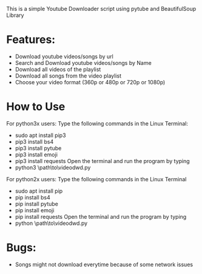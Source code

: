 This is a simple Youtube Downloader script using pytube and BeautifulSoup Library 
# Features:
* Download youtube videos/songs by url
* Search and Download youtube videos/songs by Name 
* Download all videos of the playlist
* Download all songs from the video playlist
* Choose your video format (360p or 480p or 720p or 1080p)
# How to Use
For python3x users:
Type the following commands in the Linux Terminal:
* sudo apt install pip3
* pip3 install bs4
* pip3 install pytube
* pip3 install emoji
* pip3 install requests
Open the terminal and run the program by typing
* python3 \path\to\videodwd.py

For python2x users:
Type the following commands in the Linux Terminal
* sudo apt install pip
* pip install bs4
* pip install pytube
* pip install emoji
* pip install requests
Open the terminal and run the program by typing
* python \path\to\videodwd.py    

# Bugs:
* Songs might not download everytime because of some network issues     
